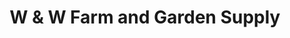 ---
title: "W & W Farm and Garden Supply"
url: /new-tazewell/w-und-w-farm-and-garden-supply/
shop: Landwirtschaftlich
---